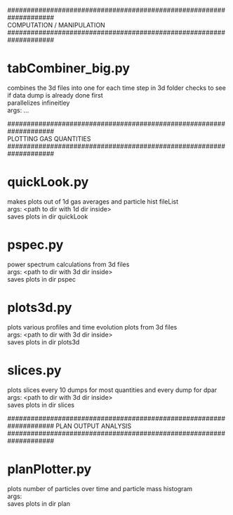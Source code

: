 ####################################################################  
COMPUTATION / MANIPULATION  
####################################################################  
# tabCombiner_big.py  
combines the 3d files into one for each time step in 3d folder
checks to see if data dump is already done first  
parallelizes infineitley  
args: <npc> <pathToDir1> <pathToDir2> <pathToDir3> ...

####################################################################  
PLOTTING GAS QUANTITIES  
####################################################################  
# quickLook.py  
makes plots out of 1d gas averages and particle hist fileList  
args: <path to dir with 1d dir inside>  
saves plots in dir quickLook  

# pspec.py  
power spectrum calculations from 3d files  
args: <path to dir with 3d dir inside>  
saves plots in dir pspec  

# plots3d.py  
plots various profiles and time evolution plots from 3d files  
args: <path to dir with 3d dir inside>  
saves plots in dir plots3d  

# slices.py  
plots slices every 10 dumps for most quantities and every dump for dpar  
args: <path to dir with 3d dir inside>  
saves plots in dir slices  

####################################################################
PLAN OUTPUT ANALYSIS  
####################################################################
# planPlotter.py  
plots number of particles over time and particle mass histogram  
args: <path to dir with planOutput dir inside>  
saves plots in dir plan  
















#
